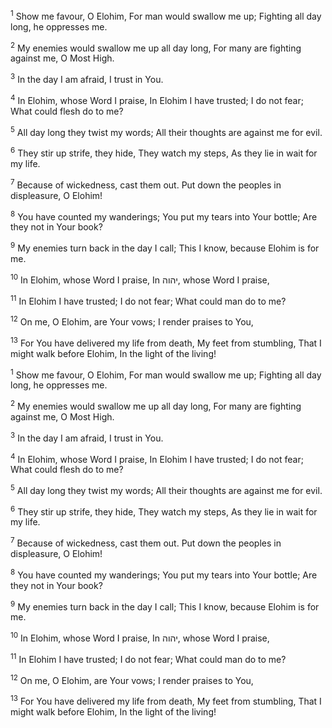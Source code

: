 <sup>1</sup> Show me favour, O Elohim, For man would swallow me up; Fighting all day long, he oppresses me.

<sup>2</sup> My enemies would swallow me up all day long, For many are fighting against me, O Most High.

<sup>3</sup> In the day I am afraid, I trust in You.

<sup>4</sup> In Elohim, whose Word I praise, In Elohim I have trusted; I do not fear; What could flesh do to me?

<sup>5</sup> All day long they twist my words; All their thoughts are against me for evil.

<sup>6</sup> They stir up strife, they hide, They watch my steps, As they lie in wait for my life.

<sup>7</sup> Because of wickedness, cast them out. Put down the peoples in displeasure, O Elohim!

<sup>8</sup> You have counted my wanderings; You put my tears into Your bottle; Are they not in Your book?

<sup>9</sup> My enemies turn back in the day I call; This I know, because Elohim is for me.

<sup>10</sup> In Elohim, whose Word I praise, In יהוה, whose Word I praise,

<sup>11</sup> In Elohim I have trusted; I do not fear; What could man do to me?

<sup>12</sup> On me, O Elohim, are Your vows; I render praises to You,

<sup>13</sup> For You have delivered my life from death, My feet from stumbling, That I might walk before Elohim, In the light of the living!

<sup>1</sup> Show me favour, O Elohim, For man would swallow me up; Fighting all day long, he oppresses me.

<sup>2</sup> My enemies would swallow me up all day long, For many are fighting against me, O Most High.

<sup>3</sup> In the day I am afraid, I trust in You.

<sup>4</sup> In Elohim, whose Word I praise, In Elohim I have trusted; I do not fear; What could flesh do to me?

<sup>5</sup> All day long they twist my words; All their thoughts are against me for evil.

<sup>6</sup> They stir up strife, they hide, They watch my steps, As they lie in wait for my life.

<sup>7</sup> Because of wickedness, cast them out. Put down the peoples in displeasure, O Elohim!

<sup>8</sup> You have counted my wanderings; You put my tears into Your bottle; Are they not in Your book?

<sup>9</sup> My enemies turn back in the day I call; This I know, because Elohim is for me.

<sup>10</sup> In Elohim, whose Word I praise, In יהוה, whose Word I praise,

<sup>11</sup> In Elohim I have trusted; I do not fear; What could man do to me?

<sup>12</sup> On me, O Elohim, are Your vows; I render praises to You,

<sup>13</sup> For You have delivered my life from death, My feet from stumbling, That I might walk before Elohim, In the light of the living!

